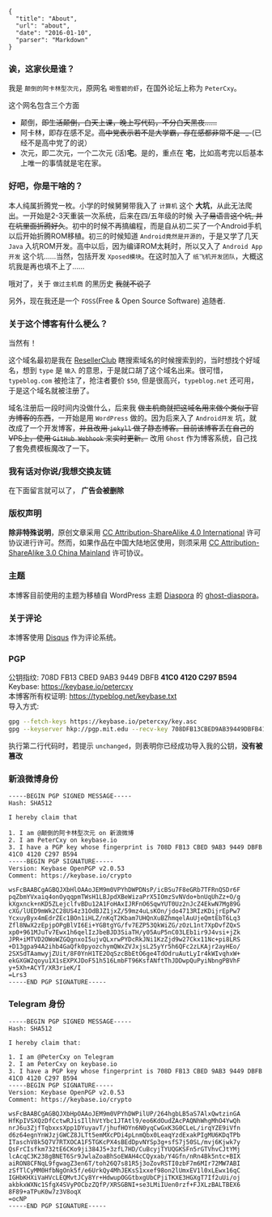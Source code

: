```
{
  "title": "About",
  "url": "about",
  "date": "2016-01-10",
  "parser": "Markdown"
}
```

### 诶，这家伙是谁？

我是 `颠倒的阿卡林型次元`，原网名 `喝雪碧的虾`，在国外论坛上称为 `PeterCxy`。

这个网名包含三个方面

- 颠倒，~~即生活颠倒，白天上课，晚上写代码，不分白天黑夜……~~
- 阿卡林，即存在感不足。~~高中党表示若不是大学霸，存在感都非常不足 -\_-~~(已经不是高中党了的说）
- 次元，即二次元，一个二次元 (活)__宅__。是的，重点在 __宅__，比如高考完以后基本上唯一的事情就是宅在家。

### 好吧，你是干啥的？

本人纯属折腾党一枚。小学的时候舅舅带我入了 `计算机` 这个 __大坑__，从此无法爬出。一开始是2-3天重装一次系统，后来在四/五年级的时候 ~~入了易语言这个坑, 并在坑里面折腾好久~~。初中的时候不再搞编程，而是自从初二买了一个Android手机以后开始折腾ROM移植。初三的时候知道 `Android竟然是开源的`，于是又学了几天 `Java` 入坑ROM开发。高中以后，因为编译ROM太耗时，所以又入了 `Android App开发` 这个坑……当然，包括开发 `Xposed模块`。在这时加入了 `纸飞机开发团队`，大概这坑我是再也填不上了……

哦对了，关于 `做过主机商` 的黑历史 ~~我就不说了~~

另外，现在我还是一个 `FOSS`(Free & Open Source Software) 追随者.

### 关于这个博客有什么梗么？

当然有！

这个域名最初是我在 [ResellerClub](http://resellerclub.com) 瞎搜索域名的时候搜索到的，当时想找个好域名，想到 `type` 是 `输入` 的意思，于是就口胡了这个域名出来。很可惜，`typeblog.com` 被抢注了，抢注者要价 `$50`, 但是很高兴，`typeblog.net` 还可用，于是这个域名就被注册了。

域名注册后一段时间内没做什么，后来我 ~~做主机商就把这域名用来做个类似于官方博客的东西~~，一开始是用 `WordPress` 做的。因为后来入了 `Android开发` 坑，就改成了一个开发博客，~~并且改用 `jekyll` 做了静态博客。目前该博客丢在自己的VPS上，使用 `GitHub Webhook` 来实时更新。~~ 改用 `Ghost` 作为博客系统，自己找了套免费模板魔改了一下。

### 我有话对你说/我想交换友链

在下面留言就可以了， __广告会被删除__

### 版权声明

__除非特殊说明__，原创文章采用 [CC Attribution-ShareAlike 4.0 International](https://creativecommons.org/licenses/by-sa/4.0/) 许可协议进行许可。然而，如果作品在中国大陆地区使用，则须采用 [CC Attribution-ShareAlike 3.0 China Mainland](https://creativecommons.org/licenses/by-sa/3.0/cn/) 许可协议。

### 主题

本博客目前使用的主题为移植自 WordPress 主题 [Diaspora](https://github.com/LoeiFy/Diaspora) 的 [ghost-diaspora](https://github.com/PeterCxy/ghost-diaspora)。

### 关于评论

本博客使用 [Disqus](https://disqus.com) 作为评论系统。

### PGP

公钥指纹: 708D FB13 CBED 9AB3 9449 DBFB __41C0 4120 C297 B594__  
Keybase: <https://keybase.io/petercxy>  
本博客所有权证明: <https://typeblog.net/keybase.txt>  
导入方式:

```bash
gpg --fetch-keys https://keybase.io/petercxy/key.asc
gpg --keyserver hkp://pgp.mit.edu --recv-key 708DFB13CBED9AB39449DBFB41C04120C297B594 
```

执行第二行代码时，若提示 `unchanged`，则表明你已经成功导入我的公钥，__没有被篡改__

### 新浪微博身份

```
-----BEGIN PGP SIGNED MESSAGE-----
Hash: SHA512

I hereby claim that

1. I am @颠倒的阿卡林型次元 on 新浪微博
2. I am PeterCxy on keybase.io
3. I have a PGP key whose fingerprint is 708D FB13 CBED 9AB3 9449 DBFB 41C0 4120 C297 B594 
-----BEGIN PGP SIGNATURE-----
Version: Keybase OpenPGP v2.0.53
Comment: https://keybase.io/crypto

wsFcBAABCgAGBQJXbHlOAAoJEM9m0VPYhDWPDNsP/icBSu7F8eGRb7TFRnQSDr6F
pqZbmYVxaiq4onOyqqpmTWsH1LBJpdXBeWizaPrX5IOmzSvNVdo+bnUqUhZz+O/g
kXgxnck+nKD5ZLejclfvBDu12A1FoHAxIJRFnO6SqwYUT0Uz2nJcZ4EkwN7Mg89G
cXG/lUED9mWk2C28US4z31OdBJZ1jxZ/59mz4uLsKOn/jdo4713RIzKDijrEpPw7
YcxuyByx4mEdrZEc1BOn1iHLZ/nKqT2Kbam7UHQnXuBZhmqelAuUjeQmtEbT6Lq3
Zfl8NwX2zEpjpOPgBlVI6Ei+YGBtgYG/fv7EZP53QkWiZG/zOzL1nt7XpDvfZQxS
xp0+961MJuTv7Ewx1h6qelIzJbeBJD3SiaTH/y05AuP5nC03LEb1ir9J4vsi+jZk
JPR+iMTVD2OWoWZGQgnxoI5ujvQLxrwPYDcRkJNi1KzZjd9w27Ckx11Nc+pi8LRS
+D13gpa94A2ihb4GaQfk0pyozchymQWxZVJxjsL25yYr5h6QFc2zLKAjr2ayHEo/
2SXSdTAamwyjZUit/8F0YnH1TE2OqSzcBbEtO6ge4TdOdruAutLyIr4kWIvqhxW+
ekGXGW2qoyu1X1sEXPXJDoF51h516LmbFT96KsfANftThJDDwpQuPyiNbngPBVhF
y+5Xh+ACYT/XR3rieK/I
=Lrs3
-----END PGP SIGNATURE-----
```

### Telegram 身份

```
-----BEGIN PGP SIGNED MESSAGE-----
Hash: SHA512

I hereby claim that:

1. I am @PeterCxy on Telegram
2. I am PeterCxy on keybase.io
3. I have a PGP key whose fingerprint is 708D FB13 CBED 9AB3 9449 DBFB 41C0 4120 C297 B594 
-----BEGIN PGP SIGNATURE-----
Version: Keybase OpenPGP v2.0.53
Comment: https://keybase.io/crypto

wsFcBAABCgAGBQJXbHpOAAoJEM9m0VPYhDWPilUP/264hgbLB5aS7AlxQwtzinGA
HfKpIVSXQzDfCctwRJisIllhVtYbc1JTAtl9/eo6KdOudZAcPAQNhWhgMhO4YwQh
nrJ6u3ZjfTqbxxsXpp1DYuyavT/jhufHOYn6N0yqCwGxK3G0CLeL/irqYZE9iVfn
d6z64egnYnWJzjGWCZ8JLTt5emMXcPDi4pLnmQbx0LeaqYzdExakPIgMU6KDqTPb
ITaschV8k5Q7V7RTXOCA1F5TGKcPX4sBEdDpvNYSp3g+sfS7j50SL/mvj6Kjwk7y
QsFrCIsfkm732tE6CKo9ji384J5+3zfL7HD/CuBcyjTYUQGKSFn5rGTVhvCJtYMj
lcAcqC3K238gBNET6Sr9JwlaZoaBhSoEWAH4cCQyxab/Y4Gfn/nRn4Bk5ntc+BIX
aiRON8CFNqL9fgwagZ3en6T/toh26Q7s81R5j3oZovRSTI0zbF7m6MIr72MW7ABI
zSfTlCyMM0HfbNgOnk5f/e6UrkQy4MhJEKsS1xxef98on2lUmxEV1l0xLEwx16qC
IGHbKHXiVaHVcLEQMvtJCy8Yr+HdwupOGGtbxgUbCPjiTKXE3HGXgT7If2uUi/oj
akbkxWXNc1SfgX4SVyPOCbzZQfP/XRSGBNI+se3LMiIUen0rzf+FJXLzBALTBEX6
8F89+aTPuK0w7z3V8oqX
=ocNP
-----END PGP SIGNATURE-----
```